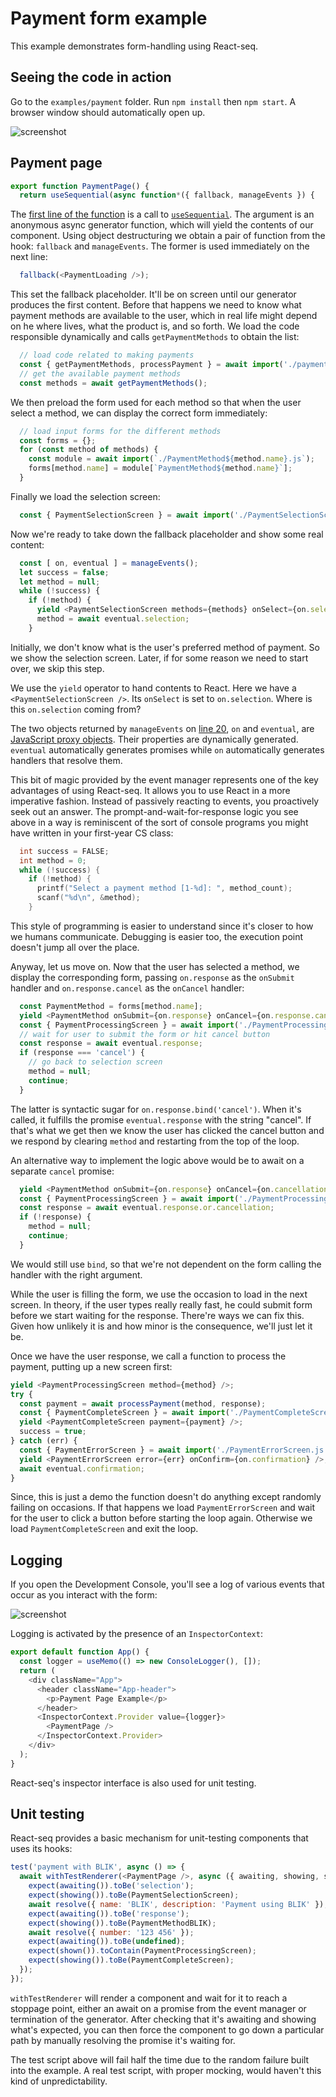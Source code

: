 # Payment form example

This example demonstrates form-handling using React-seq. 

## Seeing the code in action

Go to the `examples/payment` folder. Run `npm install` then `npm start`. A browser window should automatically
open up.

![screenshot](./img/screenshot-1.jpg)

## Payment page

```js
export function PaymentPage() {
  return useSequential(async function*({ fallback, manageEvents }) {
```

The [first line of the function](./src/PaymentPage.js#L5) is a call to
[`useSequential`](../../doc/useSequential.md). The argument is an anonymous async generator function, which will yield
the contents of our component. Using object destructuring we obtain a pair of function from the hook: `fallback` and
`manageEvents`. The former is used immediately on the next line:

```js
  fallback(<PaymentLoading />);
```

This set the fallback placeholder. It'll be on screen until our generator produces the first content. Before that
happens we need to know what payment methods are available to the user, which in real life might depend on he
where lives, what the product is, and so forth. We load the code responsible dynamically and calls
`getPaymentMethods` to obtain the list:

```js
  // load code related to making payments
  const { getPaymentMethods, processPayment } = await import('./payment.js');
  // get the available payment methods
  const methods = await getPaymentMethods();
```

We then preload the form used for each method so that when the user select a method, we can display the correct form
immediately:

```js
  // load input forms for the different methods
  const forms = {};
  for (const method of methods) {
    const module = await import(`./PaymentMethod${method.name}.js`);
    forms[method.name] = module[`PaymentMethod${method.name}`];
  }
```

Finally we load the selection screen:

```js
  const { PaymentSelectionScreen } = await import('./PaymentSelectionScreen.js');
```

Now we're ready to take down the fallback placeholder and show some real content:

```js
  const [ on, eventual ] = manageEvents();
  let success = false;
  let method = null;
  while (!success) {
    if (!method) {
      yield <PaymentSelectionScreen methods={methods} onSelect={on.selection} />;
      method = await eventual.selection;
    }
```

Initially, we don't know what is the user's preferred method of payment. So we show the selection screen. Later, if
for some reason we need to start over, we skip this step.

We use the `yield` operator to hand contents to React. Here we have a `<PaymentSelectionScreen />`. Its `onSelect` is
set to `on.selection`. Where is this `on.selection` coming from?

The two objects returned by `manageEvents` on [line 20](./src/PaymentPage.js#L20), `on` and `eventual`, are
[JavaScript proxy objects](https://developer.mozilla.org/en-US/docs/Web/JavaScript/Reference/Global_Objects/Proxy).
Their properties are dynamically generated. `eventual` automatically generates promises while `on` automatically
generates handlers that resolve them.

This bit of magic provided by the event manager represents one of the key advantages of using React-seq. It allows
you to use React in a more imperative fashion. Instead of passively reacting to events, you proactively seek out an
answer. The prompt-and-wait-for-response logic you see above in a way is reminiscent of the sort of console programs
you might have written in your first-year CS class:

```c
  int success = FALSE;
  int method = 0;
  while (!success) {
    if (!method) {
      printf("Select a payment method [1-%d]: ", method_count);
      scanf("%d\n", &method);
    }
```

This style of programming is easier to understand since it's closer to how we humans communicate. Debugging is easier
too, the execution point doesn't jump all over the place.

Anyway, let us move on. Now that the user has selected a method, we display the corresponding form, passing `on.response`
as the `onSubmit` handler and `on.response.cancel` as the `onCancel` handler:

```js
  const PaymentMethod = forms[method.name];
  yield <PaymentMethod onSubmit={on.response} onCancel={on.response.cancel} />;
  const { PaymentProcessingScreen } = await import('./PaymentProcessingScreen.js');
  // wait for user to submit the form or hit cancel button
  const response = await eventual.response;
  if (response === 'cancel') {
    // go back to selection screen
    method = null;
    continue;
  }
```

The latter is syntactic sugar for `on.response.bind('cancel')`. When it's called, it fulfills the promise
`eventual.response` with the string "cancel". If that's what we get then we know the user has clicked the cancel
button and we respond by clearing `method` and restarting from the top of the loop.

An alternative way to implement the logic above would be to await on a separate `cancel` promise:

```js
  yield <PaymentMethod onSubmit={on.response} onCancel={on.cancellation.bind(null)} />;
  const { PaymentProcessingScreen } = await import('./PaymentProcessingScreen.js');
  const response = await eventual.response.or.cancellation;
  if (!response) {
    method = null;
    continue;
  }
```

We would still use `bind`, so that we're not dependent on the form calling the handler with the right argument.

While the user is filling the form, we use the occasion to load in the next screen. In theory, if the user types
really really fast, he could submit form before we start waiting for the response. There're ways we can fix this.
Given how unlikely it is and how minor is the consequence, we'll just let it be.

Once we have the user response, we call a function to process the payment, putting up a new screen first:

```js
yield <PaymentProcessingScreen method={method} />;
try {
  const payment = await processPayment(method, response);
  const { PaymentCompleteScreen } = await import('./PaymentCompleteScreen.js');
  yield <PaymentCompleteScreen payment={payment} />;
  success = true;
} catch (err) {
  const { PaymentErrorScreen } = await import('./PaymentErrorScreen.js');
  yield <PaymentErrorScreen error={err} onConfirm={on.confirmation} />;
  await eventual.confirmation;
}
```

Since, this is just a demo the function doesn't do anything except randomly failing on occasions. If that happens we
load `PaymentErrorScreen` and wait for the user to click a button before starting the loop again. Otherwise we load
`PaymentCompleteScreen` and exit the loop.

## Logging

If you open the Development Console, you'll see a log of various events that occur as you interact with the
form:

![screenshot](./img/screenshot-2.jpg)

Logging is activated by the presence of an `InspectorContext`:

```js
export default function App() {
  const logger = useMemo(() => new ConsoleLogger(), []);
  return (
    <div className="App">
      <header className="App-header">
        <p>Payment Page Example</p>
      </header>
      <InspectorContext.Provider value={logger}>
        <PaymentPage />
      </InspectorContext.Provider>
    </div>
  );
}
```

React-seq's inspector interface is also used for unit testing.

## Unit testing

React-seq provides a basic mechanism for unit-testing components that uses its hooks:

```js
test('payment with BLIK', async () => {
  await withTestRenderer(<PaymentPage />, async ({ awaiting, showing, shown, resolve }) => {
    expect(awaiting()).toBe('selection');
    expect(showing()).toBe(PaymentSelectionScreen);
    await resolve({ name: 'BLIK', description: 'Payment using BLIK' });
    expect(awaiting()).toBe('response');
    expect(showing()).toBe(PaymentMethodBLIK);
    await resolve({ number: '123 456' });
    expect(awaiting()).toBe(undefined);
    expect(shown()).toContain(PaymentProcessingScreen);
    expect(showing()).toBe(PaymentCompleteScreen);
  });
});
```

`withTestRenderer` will render a component and wait for it to reach a stoppage point, either an await on a promise
from the event manager or termination of the generator. After checking that it's awaiting and showing what's expected,
you can then force the component to go down a particular path by manually resolving the promise it's waiting for.

The test script above will fail half the time due to the random failure built into the example. A real test
script, with proper mocking, would haven't this kind of unpredictability.
